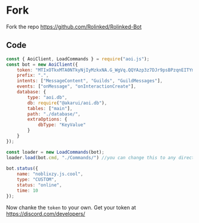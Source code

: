 # Fork 
Fork the repo https://github.com/Rolinked/Rolinked-Bot
## Code
```js
const { AoiClient, LoadCommands } = require("aoi.js");
const bot = new AoiClient({
    token: "MTIxOTkxMTA0NTkyNjIyMzkxNA.G_WgVq.QQYAzp3z7DJr9psBPzqnEITYm4U0xBMOlOZJTI", // [!code focus]
    prefix: ".",
    intents: ["MessageContent", "Guilds", "GuildMessages"],
    events: ["onMessage", "onInteractionCreate"],
    database: {
        type: "aoi.db",
        db: require("@akarui/aoi.db"),
        tables: ["main"],
        path: "./database/",
        extraOptions: {
            dbType: "KeyValue"
        }
    }
});

const loader = new LoadCommands(bot);
loader.load(bot.cmd, "./Commands/") //you can change this to any directory you want
 
bot.status({
    name: "noblixzy.js.cool",
    type: "CUSTOM",
    status: "online",
    time: 10
});
```
Now chanke the `token` to your own.
Get your token at https://discord.com/developers/


